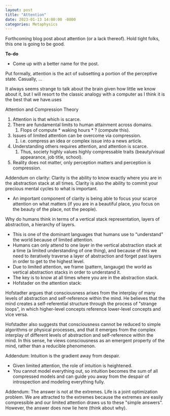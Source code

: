 ```yaml
---
layout: post
title: "Attention"
date: 2023-01-13 14:00:00 -0800
categories: Metaphysics
---
```


Forthcoming blog post about attention (or a lack thereof). Hold tight folks, this one is going to be good.

**To-do**
- Come up with a better name for the post.

Put formally, attention is the act of subsetting a portion of the perceptive state. Casually, ...


It always seems strange to talk about the brain given how little we know about it, but I will resort to the classic analogy with a computer as I think it is the best that we have.uses 

Attention and Compression Theory
1. Attention is that which is scarce.
2. There are fundamental limits to human attainment across domains.
    1. Flops of compute * waking hours * ? (compute this).
3. Issues of limited attention can be overcome via compression.
    1. i.e. compress an idea or complex issue into a news article.
4. Understanding others requires attention, and attention is scarce.
    1. Thus, society highly values highly compressable traits (beauty/visual appearance, job title, school).
5. Reality does not matter, only perception matters and perception is compression.

Addendum on clarity:
Clarity is the ability to know exactly where you are in the abstraction stack at all times. Clarity is also the ability to commit your precious mental cycles to what is important.
- An important component of clarity is being able to focus your scarce attention on what matters (if you are in a beautiful place, you focus on the beauty of the place, not the people).

Why do humans think in terms of a vertical stack representation, layers of abstraction, a hierarchy of layers.
- This is one of the dominant languages that humans use to “understand” the world because of limited attention. 
- Humans can only attend to one layer in the vertical abstraction stack at a time (a limited understanding of one thing), and because of this we need to iteratively traverse a layer of abstraction and forget past layers in order to get to the highest level. 
- Due to limited attention, we frame (pattern, langauge) the world as vertical abstraction stacks in order to understand it. 
- The key is to know at all times where you are in the abstraction stack. 
- Hofstader on the attention stack:

Hofstadter argues that consciousness arises from the interplay of many levels of abstraction and self-reference within the mind. He believes that the mind creates a self-referential structure through the process of "strange loops", in which higher-level concepts reference lower-level concepts and vice versa.

Hofstadter also suggests that consciousness cannot be reduced to simple algorithms or physical processes, and that it emerges from the complex interplay of different levels of abstraction and self-reference within the mind. In this sense, he views consciousness as an emergent property of the mind, rather than a reducible phenomenon.

Addendum: Intuition is the gradient away from despair. 
- Given limited attention, the role of intuition is heightened.
- You cannot model everything out, so intuition becomes the sum of all compressed
models and can guide you away from the despair of introspection and modeling everything fully.

Addendum: The answer is not at the extremes.
Life is a joint optimization problem. We are attracted to the extremes because the extremes are easily compressible and our limited attention draws us to these "simple answers". However, the answer does now lie here (think about why).
